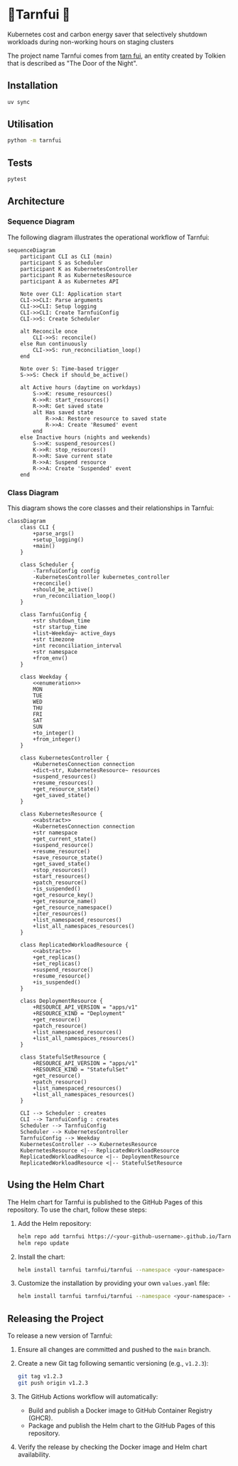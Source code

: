 # 🚪Tarnfui 🌠

Kubernetes cost and carbon energy saver that selectively shutdown workloads during non-working hours on staging clusters

The project name Tarnfui comes from [tarn fui](https://www.elfdict.com/wt/520573), an entity created by Tolkien that is described as "The Door of the Night".

## Installation

```bash
uv sync
```

## Utilisation

```bash
python -m tarnfui
```

## Tests

```bash
pytest
```

## Architecture

### Sequence Diagram

The following diagram illustrates the operational workflow of Tarnfui:

```mermaid
sequenceDiagram
    participant CLI as CLI (main)
    participant S as Scheduler
    participant K as KubernetesController
    participant R as KubernetesResource
    participant A as Kubernetes API

    Note over CLI: Application start
    CLI->>CLI: Parse arguments
    CLI->>CLI: Setup logging
    CLI->>CLI: Create TarnfuiConfig
    CLI->>S: Create Scheduler
    
    alt Reconcile once
        CLI->>S: reconcile()
    else Run continuously
        CLI->>S: run_reconciliation_loop()
    end
    
    Note over S: Time-based trigger
    S->>S: Check if should_be_active()
    
    alt Active hours (daytime on workdays)
        S->>K: resume_resources()
        K->>R: start_resources()
        R->>R: Get saved state
        alt Has saved state
            R->>A: Restore resource to saved state
            R->>A: Create 'Resumed' event
        end
    else Inactive hours (nights and weekends)
        S->>K: suspend_resources()
        K->>R: stop_resources()
        R->>R: Save current state
        R->>A: Suspend resource
        R->>A: Create 'Suspended' event
    end
```

### Class Diagram

This diagram shows the core classes and their relationships in Tarnfui:

```mermaid
classDiagram
    class CLI {
        +parse_args()
        +setup_logging()
        +main()
    }
    
    class Scheduler {
        -TarnfuiConfig config
        -KubernetesController kubernetes_controller
        +reconcile()
        +should_be_active()
        +run_reconciliation_loop()
    }
    
    class TarnfuiConfig {
        +str shutdown_time
        +str startup_time
        +list~Weekday~ active_days
        +str timezone
        +int reconciliation_interval
        +str namespace
        +from_env()
    }
    
    class Weekday {
        <<enumeration>>
        MON
        TUE
        WED
        THU
        FRI
        SAT
        SUN
        +to_integer()
        +from_integer()
    }
    
    class KubernetesController {
        +KubernetesConnection connection
        +dict~str, KubernetesResource~ resources
        +suspend_resources()
        +resume_resources()
        +get_resource_state()
        +get_saved_state()
    }
    
    class KubernetesResource {
        <<abstract>>
        +KubernetesConnection connection
        +str namespace
        +get_current_state()
        +suspend_resource()
        +resume_resource()
        +save_resource_state()
        +get_saved_state()
        +stop_resources()
        +start_resources()
        +patch_resource()
        +is_suspended()
        +get_resource_key()
        +get_resource_name()
        +get_resource_namespace()
        +iter_resources()
        +list_namespaced_resources()
        +list_all_namespaces_resources()
    }
    
    class ReplicatedWorkloadResource {
        <<abstract>>
        +get_replicas()
        +set_replicas()
        +suspend_resource()
        +resume_resource()
        +is_suspended()
    }
    
    class DeploymentResource {
        +RESOURCE_API_VERSION = "apps/v1"
        +RESOURCE_KIND = "Deployment"
        +get_resource()
        +patch_resource()
        +list_namespaced_resources()
        +list_all_namespaces_resources()
    }
    
    class StatefulSetResource {
        +RESOURCE_API_VERSION = "apps/v1"
        +RESOURCE_KIND = "StatefulSet"
        +get_resource()
        +patch_resource()
        +list_namespaced_resources()
        +list_all_namespaces_resources()
    }
    
    CLI --> Scheduler : creates
    CLI --> TarnfuiConfig : creates
    Scheduler --> TarnfuiConfig
    Scheduler --> KubernetesController
    TarnfuiConfig --> Weekday
    KubernetesController --> KubernetesResource
    KubernetesResource <|-- ReplicatedWorkloadResource
    ReplicatedWorkloadResource <|-- DeploymentResource
    ReplicatedWorkloadResource <|-- StatefulSetResource
```

## Using the Helm Chart

The Helm chart for Tarnfui is published to the GitHub Pages of this repository. To use the chart, follow these steps:

1. Add the Helm repository:

   ```bash
   helm repo add tarnfui https://<your-github-username>.github.io/Tarnfui
   helm repo update
   ```

2. Install the chart:

   ```bash
   helm install tarnfui tarnfui/tarnfui --namespace <your-namespace>
   ```

3. Customize the installation by providing your own `values.yaml` file:

   ```bash
   helm install tarnfui tarnfui/tarnfui --namespace <your-namespace> -f values.yaml
   ```

## Releasing the Project

To release a new version of Tarnfui:

1. Ensure all changes are committed and pushed to the `main` branch.
2. Create a new Git tag following semantic versioning (e.g., `v1.2.3`):

   ```bash
   git tag v1.2.3
   git push origin v1.2.3
   ```

3. The GitHub Actions workflow will automatically:
   - Build and publish a Docker image to GitHub Container Registry (GHCR).
   - Package and publish the Helm chart to the GitHub Pages of this repository.

4. Verify the release by checking the Docker image and Helm chart availability.
